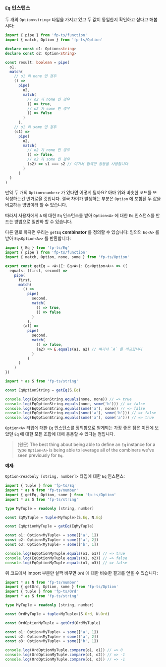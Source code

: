 ### `Eq` 인스턴스

두 개의 `Option<string>` 타입을 가지고 있고 두 값이 동일한지 확인하고 싶다고 해봅시다:

```typescript
import { pipe } from 'fp-ts/function'
import { match, Option } from 'fp-ts/Option'

declare const o1: Option<string>
declare const o2: Option<string>

const result: boolean = pipe(
  o1,
  match(
    // o1 이 none 인 경우
    () =>
      pipe(
        o2,
        match(
          // o2 가 none 인 경우
          () => true,
          // o2 가 some 인 경우
          () => false
        )
      ),
    // o1 이 some 인 경우
    (s1) =>
      pipe(
        o2,
        match(
          // o2 가 none 인 경우
          () => false,
          // o2 가 some 인 경우
          (s2) => s1 === s2 // 여기서 엄격한 동등을 사용합니다
        )
      )
  )
)
```

만약 두 개의 `Option<number>` 가 있다면 어떻게 될까요? 아마 위와 비슷한 코드를 또 작성하는건 번거로울 것입니다. 결국 차이가 발생하는 부분은 `Option` 에 포함된 두 값을 비교하는 방법이라 할 수 있습니다.

따라서 사용자에게 `A` 에 대한 `Eq` 인스턴스를 받아 `Option<A>` 에 대한 `Eq` 인스턴스를 만드는 방법으로 일반화 할 수 있습니다.

다른 말로 하자면 우리는 `getEq` **combinator** 를 정의할 수 있습니다: 임의의 `Eq<A>` 를 받아 `Eq<Option<A>>` 를 반환합니다:

```typescript
import { Eq } from 'fp-ts/Eq'
import { pipe } from 'fp-ts/function'
import { match, Option, none, some } from 'fp-ts/Option'

export const getEq = <A>(E: Eq<A>): Eq<Option<A>> => ({
  equals: (first, second) =>
    pipe(
      first,
      match(
        () =>
          pipe(
            second,
            match(
              () => true,
              () => false
            )
          ),
        (a1) =>
          pipe(
            second,
            match(
              () => false,
              (a2) => E.equals(a1, a2) // 여기서 `A` 를 비교합니다
            )
          )
      )
    )
})

import * as S from 'fp-ts/string'

const EqOptionString = getEq(S.Eq)

console.log(EqOptionString.equals(none, none)) // => true
console.log(EqOptionString.equals(none, some('b'))) // => false
console.log(EqOptionString.equals(some('a'), none)) // => false
console.log(EqOptionString.equals(some('a'), some('b'))) // => false
console.log(EqOptionString.equals(some('a'), some('a'))) // => true
```

`Option<A>` 타입에 대한 `Eq` 인스턴스를 정의함으로 얻게되는 가장 좋은 점은 이전에 보았던 `Eq` 에 대한 모든 조합에 대해 응용할 수 있다는 점입니다.
> (원문) The best thing about being able to define an `Eq` instance for a type `Option<A>` is being able to leverage all of the combiners we've seen previously for `Eq`.

**예제**:

`Option<readonly [string, number]>` 타입에 대한 `Eq` 인스턴스:

```typescript
import { tuple } from 'fp-ts/Eq'
import * as N from 'fp-ts/number'
import { getEq, Option, some } from 'fp-ts/Option'
import * as S from 'fp-ts/string'

type MyTuple = readonly [string, number]

const EqMyTuple = tuple<MyTuple>(S.Eq, N.Eq)

const EqOptionMyTuple = getEq(EqMyTuple)

const o1: Option<MyTuple> = some(['a', 1])
const o2: Option<MyTuple> = some(['a', 2])
const o3: Option<MyTuple> = some(['b', 1])

console.log(EqOptionMyTuple.equals(o1, o1)) // => true
console.log(EqOptionMyTuple.equals(o1, o2)) // => false
console.log(EqOptionMyTuple.equals(o1, o3)) // => false
```

위 코드에서 import 부분만 살짝 바꾸면 `Ord` 에 대한 비슷한 결과를 얻을 수 있습니다:

```typescript
import * as N from 'fp-ts/number'
import { getOrd, Option, some } from 'fp-ts/Option'
import { tuple } from 'fp-ts/Ord'
import * as S from 'fp-ts/string'

type MyTuple = readonly [string, number]

const OrdMyTuple = tuple<MyTuple>(S.Ord, N.Ord)

const OrdOptionMyTuple = getOrd(OrdMyTuple)

const o1: Option<MyTuple> = some(['a', 1])
const o2: Option<MyTuple> = some(['a', 2])
const o3: Option<MyTuple> = some(['b', 1])

console.log(OrdOptionMyTuple.compare(o1, o1)) // => 0
console.log(OrdOptionMyTuple.compare(o1, o2)) // => -1
console.log(OrdOptionMyTuple.compare(o1, o3)) // => -1
```

